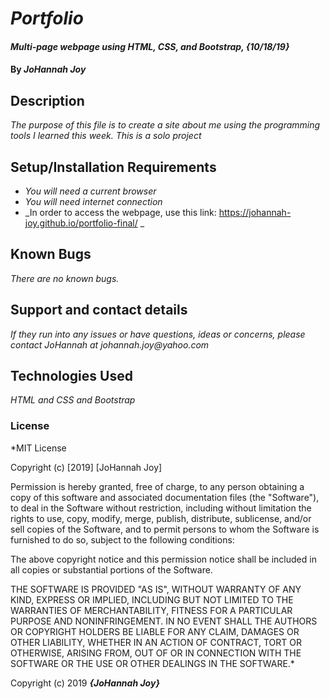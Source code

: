 # _Portfolio_

#### _Multi-page webpage using HTML, CSS, and Bootstrap, {10/18/19}_

#### By _**JoHannah Joy**_

## Description

_The purpose of this file is to create a site about me using the programming tools I learned this week. This is a solo project_

## Setup/Installation Requirements

* _You will need a current browser_
* _You will need internet connection_
* _In order to access the webpage, use this link: https://johannah-joy.github.io/portfolio-final/ _

## Known Bugs

_There are no known bugs._

## Support and contact details

_If they run into any issues or have questions, ideas or concerns, please contact JoHannah at johannah.joy@yahoo.com_

## Technologies Used

_HTML and CSS and Bootstrap_

### License

*MIT License

Copyright (c) [2019] [JoHannah Joy]

Permission is hereby granted, free of charge, to any person obtaining a copy
of this software and associated documentation files (the "Software"), to deal
in the Software without restriction, including without limitation the rights
to use, copy, modify, merge, publish, distribute, sublicense, and/or sell
copies of the Software, and to permit persons to whom the Software is
furnished to do so, subject to the following conditions:

The above copyright notice and this permission notice shall be included in all
copies or substantial portions of the Software.

THE SOFTWARE IS PROVIDED "AS IS", WITHOUT WARRANTY OF ANY KIND, EXPRESS OR
IMPLIED, INCLUDING BUT NOT LIMITED TO THE WARRANTIES OF MERCHANTABILITY,
FITNESS FOR A PARTICULAR PURPOSE AND NONINFRINGEMENT. IN NO EVENT SHALL THE
AUTHORS OR COPYRIGHT HOLDERS BE LIABLE FOR ANY CLAIM, DAMAGES OR OTHER
LIABILITY, WHETHER IN AN ACTION OF CONTRACT, TORT OR OTHERWISE, ARISING FROM,
OUT OF OR IN CONNECTION WITH THE SOFTWARE OR THE USE OR OTHER DEALINGS IN THE
SOFTWARE.*

Copyright (c) 2019 **_{JoHannah Joy}_**
